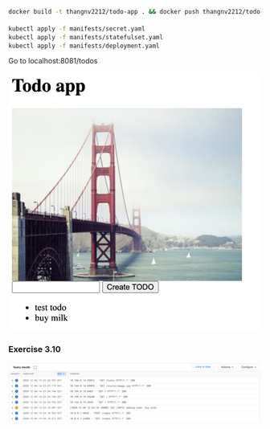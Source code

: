 ```bash
docker build -t thangnv2212/todo-app . && docker push thangnv2212/todo-app

kubectl apply -f manifests/secret.yaml
kubectl apply -f manifests/statefulset.yaml
kubectl apply -f manifests/deployment.yaml
```

Go to localhost:8081/todos

![](todo.png)

### Exercise 3.10

![](todo-log.png)
